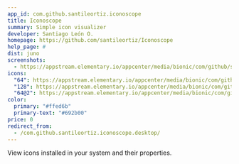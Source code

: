 ```yaml
---
app_id: com.github.santileortiz.iconoscope
title: Iconoscope
summary: Simple icon visualizer
developer: Santiago León O.
homepage: https://github.com/santileortiz/Iconoscope
help_page: #
dist: juno
screenshots:
  - https://appstream.elementary.io/appcenter/media/bionic/com/github/santileortiz.iconoscope/4DEF5558AD9317B8AA86515FD95E4FC1/screenshots/image-1_orig.png
icons:
  "64": https://appstream.elementary.io/appcenter/media/bionic/com/github/santileortiz.iconoscope/4DEF5558AD9317B8AA86515FD95E4FC1/icons/64x64/com.github.santileortiz.iconoscope_com.github.santileortiz.iconoscope.png
  "128": https://appstream.elementary.io/appcenter/media/bionic/com/github/santileortiz.iconoscope/4DEF5558AD9317B8AA86515FD95E4FC1/icons/128x128/com.github.santileortiz.iconoscope_com.github.santileortiz.iconoscope.png
  "64@2": https://appstream.elementary.io/appcenter/media/bionic/com/github/santileortiz.iconoscope/4DEF5558AD9317B8AA86515FD95E4FC1/icons/64x64@2/com.github.santileortiz.iconoscope_com.github.santileortiz.iconoscope.png
color:
  primary: "#ffed6b"
  primary-text: "#692b00"
price: 0
redirect_from:
  - /com.github.santileortiz.iconoscope.desktop/
---
```


<p>View icons installed in your system and their properties.</p>